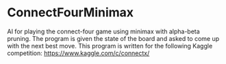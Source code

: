 # ConnectFourMinimax
AI for playing the connect-four game using minimax with alpha-beta pruning. The program is given the state of the board and asked to come up with the next best move. This program is written for the following Kaggle competition: https://www.kaggle.com/c/connectx/
